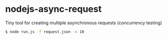 # nodejs-async-request
Tiny tool for creating multiple asynchronous requests (concurrency testing)

````bash
$ node run.js -f request.json -n 10
````